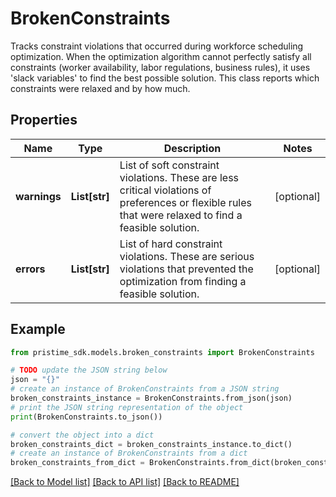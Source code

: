 # BrokenConstraints

Tracks constraint violations that occurred during workforce scheduling optimization.  When the optimization algorithm cannot perfectly satisfy all constraints (worker availability, labor regulations, business rules), it uses 'slack variables' to find the best possible solution. This class reports which constraints were relaxed and by how much.

## Properties

Name | Type | Description | Notes
------------ | ------------- | ------------- | -------------
**warnings** | **List[str]** | List of soft constraint violations. These are less critical violations of preferences or flexible rules that were relaxed to find a feasible solution. | [optional] 
**errors** | **List[str]** | List of hard constraint violations. These are serious violations that prevented the optimization from finding a feasible solution. | [optional] 

## Example

```python
from pristime_sdk.models.broken_constraints import BrokenConstraints

# TODO update the JSON string below
json = "{}"
# create an instance of BrokenConstraints from a JSON string
broken_constraints_instance = BrokenConstraints.from_json(json)
# print the JSON string representation of the object
print(BrokenConstraints.to_json())

# convert the object into a dict
broken_constraints_dict = broken_constraints_instance.to_dict()
# create an instance of BrokenConstraints from a dict
broken_constraints_from_dict = BrokenConstraints.from_dict(broken_constraints_dict)
```
[[Back to Model list]](../README.md#documentation-for-models) [[Back to API list]](../README.md#documentation-for-api-endpoints) [[Back to README]](../README.md)


